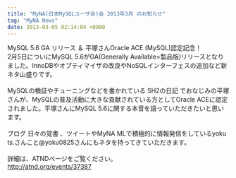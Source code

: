 ```yaml
---
title: "MyNA(日本MySQLユーザ会)会 2013年3月 のお知らせ"
tag: "MyNA News"
date: 2013-03-05 02:14:04 +0900
---
```


MySQL 5.6 GA リリース ＆ 平塚さんOracle ACE (MySQL)認定記念！<br>
2月5日についにMySQL 5.6がGA(Generally Available=製品版)リリースとなりました。InnoDBやオプティマイザの改良やNoSQLインターフェスの追加など新ネタ山盛りです。<br>
<br>
MySQLの検証やチューニングなどを書かれている SH2の日記 でおなじみの平塚さんが、MySQLの普及活動に大きな貢献されている方としてOracle ACEに認定されました。平塚さんにMySQL 5.6に関する本音を語っていただきたいと思います。<br>
<br>
ブログ 日々の覚書 、ツイートやMyNA MLで積極的に情報発信をしているyoku ts.さんこと@yoku0825さんにもネタを持ってきていただきます。<br>
<br>
詳細は、ATNDページをご覧ください。<br>
http://atnd.org/events/37387<br>
<br>

